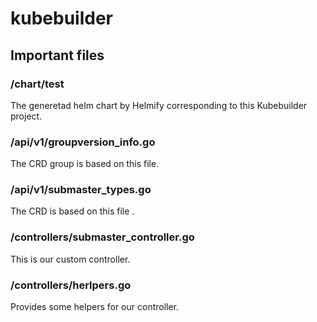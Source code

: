 # kubebuilder

## Important files 

### /chart/test 

The generetad helm chart by Helmify corresponding to this Kubebuilder project.

### /api/v1/groupversion_info.go 

The CRD group is based on this file.

### /api/v1/submaster_types.go 

The CRD is based on this file .

### /controllers/submaster_controller.go

This is our custom controller.

### /controllers/herlpers.go 

Provides some helpers for our controller.
